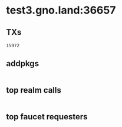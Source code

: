 # test3.gno.land:36657

## TXs
```
15972
```

## addpkgs
```
```

## top realm calls
```
```

## top faucet requesters
```
```

